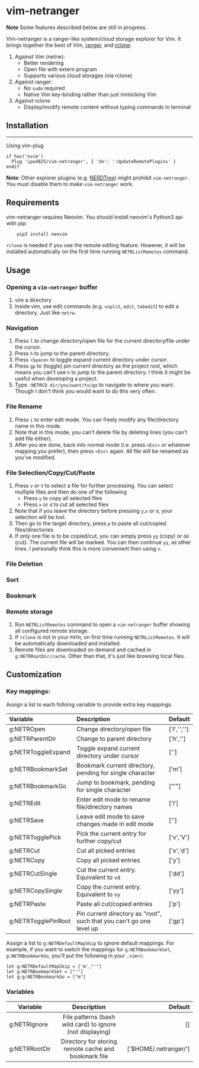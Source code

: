vim-netranger
=============

__Note__ Some features described below are still in progress.

Vim-netranger is a ranger-like system/cloud storage explorer for Vim. It brings together the best of Vim, [ranger](https://github.com/ranger/ranger), and [rclone](https://rclone.org/):

1. Against Vim (netrw):
    - Better rendering
    - Open file with extern program
    - Supports various cloud storages (via rclone)
2. Against ranger:
    - No `sudo` required
    - Native Vim key-binding rather than just mimicking Vim
3. Against rclone
    - Display/modify remote content without typing commands in terminal

## Installation
------------

Using vim-plug

```viml
if has('nvim')
  Plug 'ipod825/vim-netranger', { 'do': ':UpdateRemotePlugins' }
endif
```
__Note__: Other explorer plugins (e.g. [NERDTree](https://github.com/scrooloose/nerdtree)) might prohibit `vim-netranger`. You must disable them to make `vim-netranger` work.

## Requirements

vim-netranger requires Neovim. You should install neovim's Python3 api with pip:

```bash
    pip3 install neovim
```

`rclone` is needed if you use the remote editing feature. However, it will be installed automatically on the first time running `NETRListRemotes` command.


## Usage

### Opening a `vim-netranger` buffer
1. vim a directory
2. Inside vim, use edit commands (e.g. `vsplit`, `edit`, `tabedit`) to edit a directory. Just like `netrw`.

### Navigation
1. Press `l` to change directory/open file for the current directory/file under the cursor.
2. Press `h` to jump to the parent directory.
3. Press `<Space>` to toggle expand current directory under cursor.
4. Press `gp` to (toggle) pin current directory as the project root, which means you can't use `h` to jump to the parent directory. I think it might be useful when developing a project.
5. Type `:NETRCD dir/you/want/to/go` to navigate to where you want. Though I don't think you would want to do this very often.

### File Rename
1. Press `i` to enter edit mode. You can freely modify any file/directory name in this mode.
2. Note that in this mode, you can't delete file by deleting lines (you can't add file either).
3. After you are done, back into normal mode (i.e. press `<Esc>` or whatever mapping you prefer), then press `<Esc>` again. All file will be renamed as you've modified.

### File Selection/Copy/Cut/Paste
1. Press `v` or `V` to select a file for further processing. You can select multiple files and then do one of the following
    * Press `y` to copy all selected files
    * Press `x` or `d` to cut all selected files
2. Note that if you leave the directory before pressing `y`,`x` or `d`, your selection will be lost.
3. Then go to the target directory, press `p` to paste all cut/copied files/directories.
4. If only one file is to be copied/cut, you can simply press `yy` (copy) or `dd` (cut). The current file will be marked. You can then continue `yy`,  `dd` other lines. I personally think this is more convenient then using `v`.

### File Deletion

### Sort

### Bookmark

### Remote storage
1. Run `NETRListRemotes` command to open a `vim-netranger` buffer showing all configured remote storage.
2. If `rclone` is not in your `PATH`, on first time running `NETRListRemotes`. It will be automatically downloaded and installed.
3. Remote files are downloaded on demand and cached in `g:NETRRootDir/cache`. Other than that, it's just like browsing local files.


## Customization
### Key mappings:
Assign a list to each folloing variable to provide extra key mappings.

| Variable            | Description                                                          | Default                |
| :------------       | :--------------                                                      | :----------------      |
| g:NETROpen          | Change directory/open file                                           | ['l','<right>','<cr>'] |
| g:NETRParentDir     | Change to parent directory                                           | ['h','<left>']         |
| g:NETRToggleExpand  | Toggle expand current directory under cursor                         | ['<space>']            |
| g:NETRBookmarkSet   | Bookmark current directory, pending for single character             | ['m']                  |
| g:NETRBookmarkGo    | Jump to bookmark, pending for single character                       | ["'"]                  |
| g:NETREdit          | Enter edit mode to rename file/directory names                       | ['i']                  |
| g:NETRSave          | Leave edit mode to save changes made in edit mode                    | ['<Esc>']              |
| g:NETRTogglePick    | Pick the current entry for further copy/cut                          | ['v','V']              |
| g:NETRCut           | Cut all picked entries                                               | ['x','d']              |
| g:NETRCopy          | Copy all picked entries                                              | ['y']                  |
| g:NETRCutSingle     | Cut the current entry. Equivalent to `vd`                            | ['dd']                 |
| g:NETRCopySingle    | Copy the current entry. Equivalent to `vy`                           | ['yy']                 |
| g:NETRPaste         | Paste all cut/copied entries                                         | ['p']                  |
| g:NETRTogglePinRoot | Pin current directory as "root", such that you can't go one level up | ['gp']                 |
    

Assign a list to `g:NETRDefaultMapSkip` to ignore default mappings. For example, if you want to switch the mappings for `g:NETRBookmarkSet`, `g:NETRBookmarkGo`, you'll put the following in your `.vimrc`:
```vim
let g:NETRDefaultMapSkip = ['m',"'"]
let g:NETRBookmarkSet = ["'"]
let g:g:NETRBookmarkGo = ["m"]
```

### Variables
| Variable          | Description                                              | Default                |
| -------------     | :-------------:                                          | ----------------:      |
| g:NETRIgnore      | File patterns (bash wild card) to ignore (not displaying)| []                     |
| g:NETRRootDir     | Directory for storing remote cache and bookmark file     | ['$HOME/.netranger/']  |
